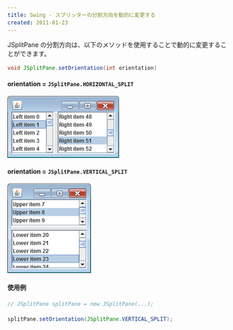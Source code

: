```yaml
---
title: Swing - スプリッターの分割方向を動的に変更する
created: 2011-01-23
---
```


JSplitPane の分割方向は、以下のメソッドを使用することで動的に変更することができます。

~~~ java
void JSplitPane.setOrientation(int orientation)
~~~

#### orientation = `JSplitPane.HORIZONTAL_SPLIT`

![splitpane-horizontal.png](./splitpane-horizontal.png)

#### orientation = `JSplitPane.VERTICAL_SPLIT`

![splitpane-vertical.png](./splitpane-vertical.png)

#### 使用例

~~~ java
// JSplitPane splitPane = new JSplitPane(...);

splitPane.setOrientation(JSplitPane.VERTICAL_SPLIT);
~~~

